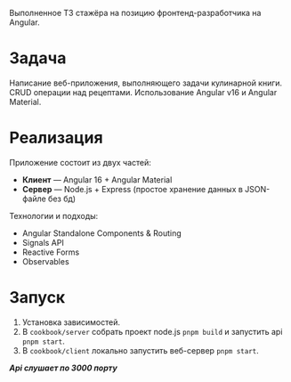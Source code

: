 Выполненное ТЗ стажёра на позицию фронтенд-разработчика на Angular.

# Задача
Написание веб-приложения, выполняющего задачи кулинарной книги. CRUD операции над рецептами. Использование Angular v16 и Angular Material.

# Реализация
Приложение состоит из двух частей:
- **Клиент** — Angular 16 + Angular Material
- **Сервер** — Node.js + Express (простое хранение данных в JSON-файле без бд)

Технологии и подходы:
- Angular Standalone Components & Routing
- Signals API
- Reactive Forms
- Observables

# Запуск
1. Установка зависимостей.
2. В `cookbook/server` собрать проект node.js `pnpm build` и запустить api `pnpm start`.
3. В `cookbook/client` локально запустить веб-сервер `pnpm start`.

***Api слушает по 3000 порту***
